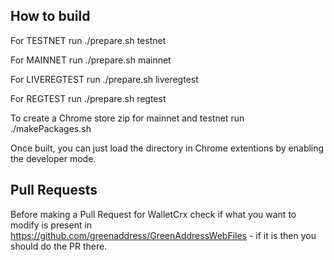 ## How to build

For TESTNET run ./prepare.sh testnet

For MAINNET run ./prepare.sh mainnet

For LIVEREGTEST run ./prepare.sh liveregtest

For REGTEST run ./prepare.sh regtest

To create a Chrome store zip for mainnet and testnet run ./makePackages.sh

Once built, you can just load the directory in Chrome extentions by enabling the developer mode.

## Pull Requests

Before making a Pull Request for WalletCrx check if what you want to modify is present in https://github.com/greenaddress/GreenAddressWebFiles - if it is then you should do the PR there.
